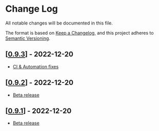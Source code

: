 # Change Log

All notable changes will be documented in this file.

The format is based on [Keep a Changelog](https://keepachangelog.com/en/1.0.0/),
and this project adheres to [Semantic Versioning](https://semver.org/spec/v2.0.0.html).


## [[0.9.3](https://github.com/gochargetech/erdjs-vue/releases/tag/v0.9.3)] - 2022-12-20

- [CI & Automation fixes](https://github.com/gochargetech/erdjs-vue/releases/tag/v0.9.3)

## [[0.9.2](https://github.com/gochargetech/erdjs-vue/releases/tag/v0.9.2)] - 2022-12-20

- [Beta release](https://github.com/gochargetech/erdjs-vue/releases/tag/v0.9.2)

## [[0.9.1](https://github.com/gochargetech/erdjs-vue/releases/tag/v0.9.1)] - 2022-12-20

- [Beta release](https://github.com/gochargetech/erdjs-vue/releases/tag/v0.9.1)